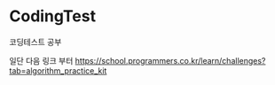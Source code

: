 # CodingTest
코딩테스트 공부

일단 다음 링크 부터
https://school.programmers.co.kr/learn/challenges?tab=algorithm_practice_kit

